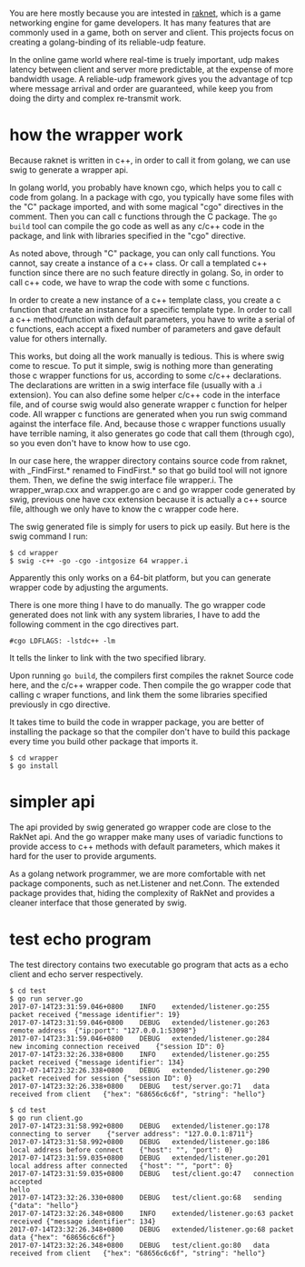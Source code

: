 You are here mostly because you are intested in [raknet](https://github.com/facebookarchive/RakNet), which is a game networking engine for game developers. It has many features that are commonly used in a game, both on server and client. This projects focus on creating a golang-binding of its reliable-udp feature.

In the online game world where real-time is truely important, udp makes latency between client and server more predictable, at the expense of more bandwidth usage. A reliable-udp framework gives you the advantage of tcp where message arrival and order are guaranteed, while keep you from doing the dirty and complex re-transmit work.

# how the wrapper work

Because raknet is written in c++, in order to call it from golang, we can use swig to generate a wrapper api. 

In golang world, you probably have known cgo, which helps you to call c code from golang. In a package with cgo, you typically have some files with the "C" package imported, and with some magical "cgo" directives in the comment. Then you can call c functions through the C package. The `go build` tool can compile the go code as well as any c/c++ code in the package, and link with libraries specified in the "cgo" directive.

As noted above, through "C" package, you can only call functions. You cannot, say create a instance of a c++ class. Or call a templated c++ function since there are no such feature directly in golang. So, in order to call c++ code, we have to wrap the code with some c functions.

In order to create a new instance of a c++ template class, you create a c function that create an instance for a specific template type. In order to call a c++ method/function with default parameters, you have to write a serial of c functions, each accept a fixed number of parameters and gave default value for others internally.

This works, but doing all the work manually is tedious. This is where swig come to rescue. To put it simple, swig is nothing more than generating those c wrapper functions for us, according to some c/c++ declarations. The declarations are written in a swig interface file (usually with a .i extension). You can also define some helper c/c++ code in the interface file, and of course swig would also generate wrapper c function for helper code. All wrapper c functions are generated when you run swig command against the interface file. And, because those c wrapper functions usually have terrible naming, it also generates go code that call them (through cgo), so you even don't have to know how to use cgo.

In our case here, the wrapper directory contains source code from raknet, with _FindFirst.* renamed to FindFirst.* so that go build tool will not ignore them. Then, we define the swig interface file wrapper.i. The wrapper_wrap.cxx and wrapper.go are c and go wrapper code generated by swig, previous one have cxx extension because it is actually a c++ source file, although we only have to know the c wrapper code here.

The swig generated file is simply for users to pick up easily. But here is the swig command I run:

```
$ cd wrapper
$ swig -c++ -go -cgo -intgosize 64 wrapper.i
```

Apparently this only works on a 64-bit platform, but you can generate wrapper code by adjusting the arguments.

There is one more thing I have to do manually. The go wrapper code generated does not link with any system libraries, I have to add the following comment in the cgo directives part.

```
#cgo LDFLAGS: -lstdc++ -lm
```

It tells the linker to link with the two specified library.

Upon running `go build`, the compilers first compiles the raknet Source code here, and the c/c++ wrapper code. Then compile the go wrapper code that calling c wraper functions, and link them the some libraries specified previously in cgo directive.

It takes time to build the code in wrapper package, you are better of installing the package so that the compiler don't have to build this package every time you build other package that imports it.

```
$ cd wrapper
$ go install 
```

# simpler api

The api provided by swig generated go wrapper code are close to the RakNet api. And the go wrapper make many uses of variadic functions to provide access to c++ methods with default parameters, which makes it hard for the user to provide arguments.

As a golang network programmer, we are more comfortable with net package components, such as net.Listener and net.Conn. The extended package provides that, hiding the complexity of RakNet and provides a cleaner interface that those generated by swig.

# test echo program

The test directory contains two executable go program that acts as a echo client and echo server respectively.

```
$ cd test
$ go run server.go
2017-07-14T23:31:59.046+0800	INFO	extended/listener.go:255	packet received	{"message identifier": 19}
2017-07-14T23:31:59.046+0800	DEBUG	extended/listener.go:263	remote address	{"ip:port": "127.0.0.1:53098"}
2017-07-14T23:31:59.046+0800	DEBUG	extended/listener.go:284	new incoming connection received	{"session ID": 0}
2017-07-14T23:32:26.338+0800	INFO	extended/listener.go:255	packet received	{"message identifier": 134}
2017-07-14T23:32:26.338+0800	DEBUG	extended/listener.go:290	packet received for session	{"session ID": 0}
2017-07-14T23:32:26.338+0800	DEBUG	test/server.go:71	data received from client	{"hex": "68656c6c6f", "string": "hello"}
```

```
$ cd test
$ go run client.go
2017-07-14T23:31:58.992+0800	DEBUG	extended/listener.go:178	connecting to server	{"server address": "127.0.0.1:8711"}
2017-07-14T23:31:58.992+0800	DEBUG	extended/listener.go:186	local address before connect	{"host": "", "port": 0}
2017-07-14T23:31:59.035+0800	DEBUG	extended/listener.go:201	local address after connected	{"host": "", "port": 0}
2017-07-14T23:31:59.035+0800	DEBUG	test/client.go:47	connection accepted
hello
2017-07-14T23:32:26.330+0800	DEBUG	test/client.go:68	sending	{"data": "hello"}
2017-07-14T23:32:26.348+0800	INFO	extended/listener.go:63	packet received	{"message identifier": 134}
2017-07-14T23:32:26.348+0800	DEBUG	extended/listener.go:68	packet data	{"hex": "68656c6c6f"}
2017-07-14T23:32:26.348+0800	DEBUG	test/client.go:80	data received from client	{"hex": "68656c6c6f", "string": "hello"}
```

